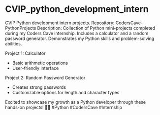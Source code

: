 # CVIP_python_development_intern
CVIP Python development intern projects.
Repository: CodersCave-PythonProjects
Description: Collection of Python mini-projects completed during my Coders Cave internship. Includes a calculator and a random password generator. Demonstrates my Python skills and problem-solving abilities.

Project 1: Calculator
- Basic arithmetic operations
- User-friendly interface

Project 2: Random Password Generator
- Creates strong passwords
- Customizable options for length and character types

Excited to showcase my growth as a Python developer through these hands-on projects! 🐍🚀 #Python #CodersCave #Internship

